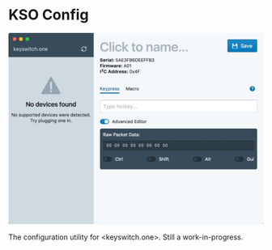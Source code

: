 # KSO Config

![Screenshot](doc/screenshot.jpg)

The configuration utility for <keyswitch.one>. Still a work-in-progress.
